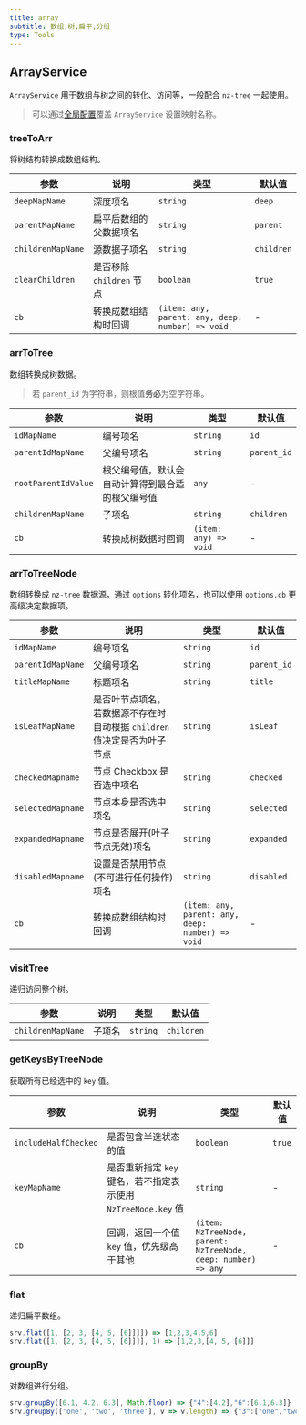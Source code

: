 ```yaml
---
title: array
subtitle: 数组,树,扁平,分组
type: Tools
---
```


## ArrayService

`ArrayService` 用于数组与树之间的转化、访问等，一般配合 `nz-tree` 一起使用。

> 可以通过[全局配置](/docs/global-config)覆盖 `ArrayService` 设置映射名称。

### treeToArr

将树结构转换成数组结构。

| 参数 | 说明 | 类型 | 默认值 |
|----|----|----|-----|
| `deepMapName` | 深度项名 | `string` | `deep` |
| `parentMapName` | 扁平后数组的父数据项名 | `string` | `parent` |
| `childrenMapName` | 源数据子项名 | `string` | `children` |
| `clearChildren` | 是否移除 `children` 节点 | `boolean` | `true` |
| `cb` | 转换成数组结构时回调 | `(item: any, parent: any, deep: number) => void` | - |

### arrToTree

数组转换成树数据。

> 若 `parent_id` 为字符串，则根值**务必**为空字符串。

| 参数 | 说明 | 类型 | 默认值 |
|----|----|----|-----|
| `idMapName` | 编号项名 | `string` | `id` |
| `parentIdMapName` | 父编号项名 | `string` | `parent_id` |
| `rootParentIdValue` | 根父编号值，默认会自动计算得到最合适的根父编号值 | `any` | - |
| `childrenMapName` | 子项名 | `string` | `children` |
| `cb` | 转换成树数据时回调 | `(item: any) => void` | - |

### arrToTreeNode

数组转换成 `nz-tree` 数据源，通过 `options` 转化项名，也可以使用 `options.cb` 更高级决定数据项。

| 参数 | 说明 | 类型 | 默认值 |
|----|----|----|-----|
| `idMapName` | 编号项名 | `string` | `id` |
| `parentIdMapName` | 父编号项名 | `string` | `parent_id` |
| `titleMapName` | 标题项名 | `string` | `title` |
| `isLeafMapName` | 是否叶节点项名，若数据源不存在时自动根据 `children` 值决定是否为叶子节点 | `string` | `isLeaf` |
| `checkedMapname` | 节点 Checkbox 是否选中项名 | `string` | `checked` |
| `selectedMapname` | 节点本身是否选中项名 | `string` | `selected` |
| `expandedMapname` | 节点是否展开(叶子节点无效)项名 | `string` | `expanded` |
| `disabledMapname` | 设置是否禁用节点(不可进行任何操作)项名 | `string` | `disabled` |
| `cb` | 转换成数组结构时回调 | `(item: any, parent: any, deep: number) => void` | - |

### visitTree

递归访问整个树。

| 参数 | 说明 | 类型 | 默认值 |
|----|----|----|-----|
| `childrenMapName` | 子项名 | `string` | `children` |

### getKeysByTreeNode

获取所有已经选中的 `key` 值。

| 参数 | 说明 | 类型 | 默认值 |
|----|----|----|-----|
| `includeHalfChecked` | 是否包含半选状态的值 | `boolean` | `true` |
| `keyMapName` | 是否重新指定 `key` 键名，若不指定表示使用 `NzTreeNode.key` 值 | `string` | - |
| `cb` | 回调，返回一个值 `key` 值，优先级高于其他 | `(item: NzTreeNode, parent: NzTreeNode, deep: number) => any` | - |

### flat

递归扁平数组。

```ts
srv.flat([1, [2, 3, [4, 5, [6]]]]) => [1,2,3,4,5,6]
srv.flat([1, [2, 3, [4, 5, [6]]]], 1) => [1,2,3,[4, 5, [6]]]
```

### groupBy

对数组进行分组。

```ts
srv.groupBy([6.1, 4.2, 6.3], Math.floor) => {"4":[4.2],"6":[6.1,6.3]}
srv.groupBy(['one', 'two', 'three'], v => v.length) => {"3":["one","two"],"5":["three"]}
```
